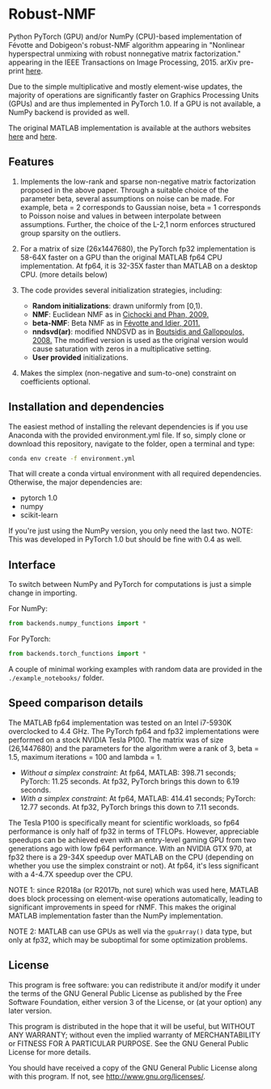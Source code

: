 # Robust-NMF
Python PyTorch (GPU) and/or NumPy (CPU)-based implementation of Févotte and Dobigeon's robust-NMF algorithm appearing in "Nonlinear hyperspectral unmixing with robust nonnegative matrix factorization." appearing in the IEEE Transactions on Image Processing, 2015. arXiv pre-print [here](https://arxiv.org/pdf/1401.5649.pdf).

Due to the simple multiplicative and mostly element-wise updates, the majority of operations are significantly faster on Graphics Processing Units (GPUs) and are thus implemented in PyTorch 1.0. If a GPU is not available, a NumPy backend is provided as well. 

The original MATLAB implementation is available at the authors websites [here](http://dobigeon.perso.enseeiht.fr/applications/app_hyper_rLMM.html) and [here](https://www.irit.fr/~Cedric.Fevotte/extras/tip2015/code.zip). 

## Features
1. Implements the low-rank and sparse non-negative matrix factorization proposed in the above paper. Through a suitable choice of the parameter beta, several assumptions on noise can be made. For example, beta = 2 corresponds to Gaussian noise, beta = 1 corresponds to Poisson noise and values in between interpolate between assumptions. Further, the choice of the L-2,1 norm enforces structured group sparsity on the outliers.

2. For a matrix of size (26x1447680), the PyTorch fp32 implementation is 58-64X faster on a GPU than the original MATLAB fp64 CPU implementation. At fp64, it is 32-35X faster than MATLAB on a desktop CPU. (more details below)

3. The code provides several initialization strategies, including:
    * **Random initializations**: drawn uniformly from [0,1).
    * **NMF**: Euclidean NMF as in [Cichocki and Phan, 2009.](http://www.bsp.brain.riken.jp/publications/2009/Cichocki-Phan-IEICE_col.pdf)
    * **beta-NMF**: Beta NMF as in [Févotte and Idier, 2011.](https://arxiv.org/pdf/1010.1763.pdf)
    * **nndsvd(ar)**: modified NNDSVD as in [Boutsidis and Gallopoulos, 2008.](http://www.boutsidis.org/Boutsidis_PRE_08.pdf) The modified version is used as the original version would cause saturation with zeros in a multiplicative setting.
    * **User provided** initializations.

4. Makes the simplex (non-negative and sum-to-one) constraint on coefficients optional.

## Installation and dependencies
The easiest method of installing the relevant dependencies is if you use Anaconda with the provided environment.yml file. If so, simply clone or download this repository, navigate to the folder, open a terminal and type:
```bash
conda env create -f environment.yml
```
That will create a conda virtual environment with all required dependencies. Otherwise, the major dependencies are:
  * pytorch 1.0
  * numpy
  * scikit-learn

If you're just using the NumPy version, you only need the last two. NOTE: This was developed in PyTorch 1.0 but should be fine with 0.4 as well.

## Interface
To switch between NumPy and PyTorch for computations is just a simple change in importing.

For NumPy:
```python
from backends.numpy_functions import *
```

For PyTorch:
```python
from backends.torch_functions import *
```

A couple of minimal working examples with random data are provided in the `./example_notebooks/` folder.

## Speed comparison details
The MATLAB fp64 implementation was tested on an Intel i7-5930K overclocked to 4.4 GHz. The PyTorch fp64 and fp32 implementations were performed on a stock NVIDIA Tesla P100. The matrix was of size (26,1447680) and the parameters for the algorithm were a rank of 3, beta = 1.5, maximum iterations = 100 and lambda = 1.

  * *Without a simplex constraint*:
  At fp64, MATLAB: 398.71 seconds; PyTorch: 11.25 seconds. At fp32, PyTorch brings this down to 6.19 seconds.
  * *With a simplex constraint*:
  At fp64, MATLAB: 414.41 seconds; PyTorch: 12.77 seconds. At fp32, PyTorch brings this down to 7.11 seconds.

The Tesla P100 is specifically meant for scientific workloads, so fp64 performance is only half of fp32 in terms of TFLOPs. However, appreciable speedups can be achieved even with an entry-level gaming GPU from two generations ago with low fp64 performance. With an NVIDIA GTX 970, at fp32 there is a 29-34X speedup over MATLAB on the CPU (depending on whether you use the simplex constraint or not). At fp64, it's less significant with a 4-4.7X speedup over the CPU.

NOTE 1: since R2018a (or R2017b, not sure) which was used here, MATLAB does block processing on element-wise operations automatically, leading to significant improvements in speed for rNMF. This makes the original MATLAB implementation faster than the NumPy implementation.

NOTE 2: MATLAB can use GPUs as well via the ```gpuArray()``` data type, but only at fp32, which may be suboptimal for some optimization problems.

## License

This program is free software: you can redistribute it and/or modify
it under the terms of the GNU General Public License as published by
the Free Software Foundation, either version 3 of the License, or
(at your option) any later version.

This program is distributed in the hope that it will be useful,
but WITHOUT ANY WARRANTY; without even the implied warranty of
MERCHANTABILITY or FITNESS FOR A PARTICULAR PURPOSE.  See the
GNU General Public License for more details.

You should have received a copy of the GNU General Public License
along with this program.  If not, see <http://www.gnu.org/licenses/>.
